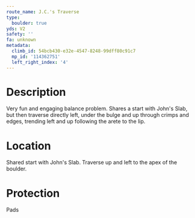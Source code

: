 ```yaml
---
route_name: J.C.'s Traverse
type:
  boulder: true
yds: V2
safety: ''
fa: unknown
metadata:
  climb_id: 54bcb430-e32e-4547-8248-99dff80c91c7
  mp_id: '114362751'
  left_right_index: '4'
---
```

# Description
Very fun and engaging balance problem. Shares a start with John's Slab, but then traverse directly left, under the bulge and up through crimps and edges, trending left and up following the arete to the lip.

# Location
Shared start with John's Slab. Traverse up and left to the apex of the boulder.

# Protection
Pads
